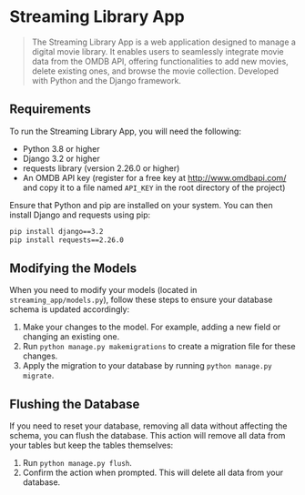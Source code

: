 # Streaming Library App

> The Streaming Library App is a web application designed to manage a digital movie library. It enables users to seamlessly integrate movie data from the OMDB API, offering functionalities to add new movies, delete existing ones, and browse the movie collection. Developed with Python and the Django framework.

## Requirements

To run the Streaming Library App, you will need the following:

- Python 3.8 or higher
- Django 3.2 or higher
- requests library (version 2.26.0 or higher)
- An OMDB API key (register for a free key at http://www.omdbapi.com/ and copy it to a file named `API_KEY` in the root directory of the project)

Ensure that Python and pip are installed on your system. You can then install Django and requests using pip:

```bash
pip install django==3.2
pip install requests==2.26.0
```

## Modifying the Models

When you need to modify your models (located in `streaming_app/models.py`), follow these steps to ensure your database schema is updated accordingly:

1. Make your changes to the model. For example, adding a new field or changing an existing one.
2. Run `python manage.py makemigrations` to create a migration file for these changes.
3. Apply the migration to your database by running `python manage.py migrate`.

## Flushing the Database

If you need to reset your database, removing all data without affecting the schema, you can flush the database. This action will remove all data from your tables but keep the tables themselves:

1. Run `python manage.py flush`.
2. Confirm the action when prompted. This will delete all data from your database.
